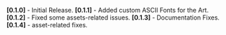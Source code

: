 **[0.1.0]** - Initial Release.
**[0.1.1]** - Added custom ASCII Fonts for the Art.
**[0.1.2]** - Fixed some assets-related issues.
**[0.1.3]** - Documentation Fixes.
**[0.1.4]** - asset-related fixes.

